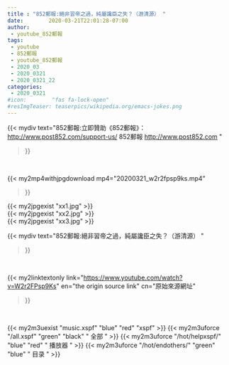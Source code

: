 ```yaml
---
title : "852郵報:絕非習帝之過，純屬讒臣之失？（游清源） "
date:        2020-03-21T22:01:28-07:00
author:
 - youtube_852郵報
tags:
 - youtube
 - 852郵報
 - youtube_852郵報
 - 2020_03
 - 2020_0321
 - 2020_0321_22
categories:
 - 2020_0321
#icon:        "fas fa-lock-open"
#resImgTeaser: teaserpics/wikipedia.org/emacs-jokes.png
---
```


{{< mydiv text="852郵報:立即贊助《852郵報》： http://www.post852.com/support-us/  852郵報 http://www.post852.com "
>}}
<br>


{{< my2mp4withjpgdownload mp4="20200321_w2r2fpsp9ks.mp4"
>}}

{{< my2jpgexist "xx1.jpg" >}}<br>
{{< my2jpgexist "xx2.jpg" >}}<br>
{{< my2jpgexist "xx3.jpg" >}}<br>



{{< mydiv text="852郵報:絕非習帝之過，純屬讒臣之失？（游清源） "
>}}
<br>

{{< my2linktextonly link="https://www.youtube.com/watch?v=W2r2FPsp9Ks"
en="the origin source link" cn="原始來源網址"
>}}


<br>

{{< my2m3uexist "music.xspf"        "blue"   "red"    "xspf" >}} {{< my2m3uforce "/all.xspf"         "green"  "black"  " 全部 " >}} {{< my2m3uforce "/hot/helpxspf/"    "blue"   "red"    " 播放器 " >}} {{< my2m3uforce "/hot/endothers/"   "green"  "blue"   " 目录 " >}} 
